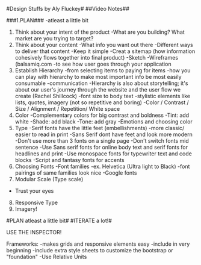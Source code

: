 #Design Stuffs by Aly Fluckey#
##Video Notes##

###1.PLAN###
-atleast a little bit

1. Think about your intent of the product
  -What are you building? What market are you trying to target?
2. Think about your content
  -What info you want out there
  -Different ways to deliver that content
  -Keep it simple
  -Creat a sitemap (how information cohesively flows together into final product)
  -Sketch
  -Wireframes (balsamiq.com
    -to see how user goes through your application
3. Establish Hierarchy
  -from selecting items to paying for items
  -how you can play with hierarchy to make most important info be most easily consumable
  -communication
  -Hierarchy is also about storytelling; it's about our user's journey through the website and the user flow we create (Rachel Shillcock)
  -font size to body text
  -stylistic elements like lists, quotes, imagery (not so repetitive and boring)
  -Color / Contrast / Size / Alignment / Repetition/ White space
4. Color
  -Complementary colors for big contrast and boldness
  -Tint: add white
  -Shade: add black
  -Tone: add gray
  -Emotions and choosing color
5. Type
  -Serif fonts have the little feet (embellishments)
    -more classic/ easier to read in print
  -Sans Serif dont have feet and look more modern
  -Don't use more than 3 fonts on a single page
  -Don't switch fonts mid sentence
  -Use Sans serif fonts for online body text and serif fonts for headlines and print
  -Use monospace fonts for typewriter text and code blocks
  -Script and fantasy fonts for accents
6. Choosing Fonts
  -Font families
    -ex. Helvetica (Ultra light to Black)
    -font pairings of same families look nice
  -Google fonts
7. Modular Scale (Type scale)
  - Trust your eyes
8. Responsive Type
9. Imagery!

#PLAN atleast a little bit#
#ITERATE a lot!#

USE THE INSPECTOR!

Frameworks:
-makes grids and responsive elements easy
-include in very beginning
-include extra style sheets to customize the bootstrap or "foundation"
-Use Relative Units
